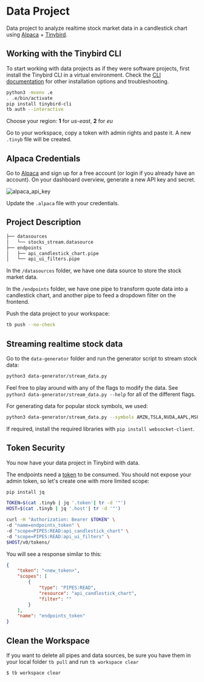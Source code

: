 # Data Project
Data project to analyze realtime stock market data in a candlestick chart using [Alpaca](https://alpaca.markets/) + [Tinybird](https://www.tinybird.co/).

## Working with the Tinybird CLI

To start working with data projects as if they were software projects, first install the Tinybird CLI in a virtual environment.
Check the [CLI documentation](https://docs.tinybird.co/cli.html) for other installation options and troubleshooting.

```bash
python3 -mvenv .e
. .e/bin/activate
pip install tinybird-cli
tb auth --interactive
```

Choose your region: __1__ for _us-east_, __2__ for _eu_

Go to your workspace, copy a token with admin rights and paste it. A new `.tinyb` file will be created.


## Alpaca Credentials

Go to [Alpaca](https://alpaca.markets/) and sign up for a free account (or login if you already have an account). On your dashboard overview, generate a new API key and secret.

![alpaca_api_key](https://user-images.githubusercontent.com/105812959/195167108-7ceb66f1-dcf1-4924-958f-e38f77236427.png)

Update the `.alpaca` file with your credentials.


## Project Description

```bash
├── datasources
│   └── stocks_stream.datasource
├── endpoints
│   ├── api_candlestick_chart.pipe
│   └── api_ui_filters.pipe
```

In the `/datasources` folder, we have one data source to store the stock market data.

In the `/endpoints` folder, we have one pipe to transform quote data into a candlestick chart, and another pipe to feed a dropdown filter on the frontend.

Push the data project to your workspace:

```bash
tb push --no-check
```

## Streaming realtime stock data

Go to the `data-generator` folder and run the generator script to stream stock data:

```bash
python3 data-generator/stream_data.py
```

Feel free to play around with any of the flags to modify the data. See `python3 data-generator/stream_data.py --help` for all of the different flags.

For generating data for popular stock symbols, we used:

```bash
python3 data-generator/stream_data.py --symbols AMZN,TSLA,NVDA,AAPL,MSFT,META,GOOG
```

If required, install the required libraries with `pip install websocket-client`.


## Token Security

You now have your data project in Tinybird with data.

The endpoints need a [token](https://www.tinybird.co/guide/serverless-analytics-api) to be consumed. You should not expose your admin token, so let's create one with more limited scope:

```bash
pip install jq

TOKEN=$(cat .tinyb | jq '.token'| tr -d '"')
HOST=$(cat .tinyb | jq '.host'| tr -d '"')

curl -H "Authorization: Bearer $TOKEN" \
-d "name=endpoints_token" \
-d "scope=PIPES:READ:api_candlestick_chart" \
-d "scope=PIPES:READ:api_ui_filters" \
$HOST/v0/tokens/
```

You will see a response similar to this:

```json
{
    "token": "<new_token>",
    "scopes": [
        {
            "type": "PIPES:READ",
            "resource": "api_candlestick_chart",
            "filter": ""
        }
    ],
    "name": "endpoints_token"
}
```

## Clean the Workspace

If you want to delete all pipes and data sources, be sure you have them in your local folder `tb pull` and run `tb workspace clear`

```bash
$ tb workspace clear
```
